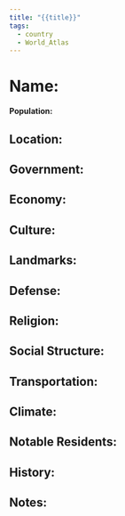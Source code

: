```yaml
---
title: "{{title}}"
tags:
  - country
  - World_Atlas
---
```

# Name:
**Population:**
## Location:
## Government:
## Economy:
## Culture:
## Landmarks:
## Defense:
## Religion:
## Social Structure:
## Transportation:
## Climate:
## Notable Residents:
## History:
## Notes: